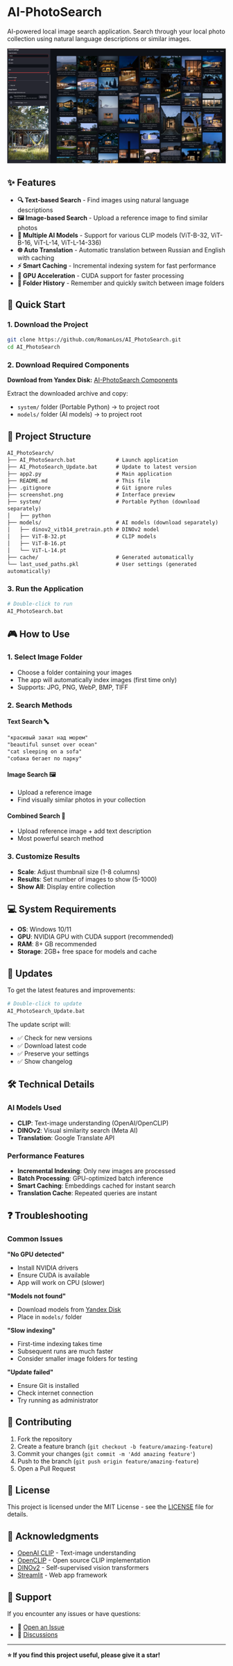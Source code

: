 # AI-PhotoSearch

AI-powered local image search application. Search through your local photo collection using natural language descriptions or similar images.

![AI-PhotoSearch Interface](screenshot.png)

## ✨ Features

- **🔍 Text-based Search** - Find images using natural language descriptions
- **🖼️ Image-based Search** - Upload a reference image to find similar photos
- **🤖 Multiple AI Models** - Support for various CLIP models (ViT-B-32, ViT-B-16, ViT-L-14, ViT-L-14-336)
- **🌐 Auto Translation** - Automatic translation between Russian and English with caching
- **⚡ Smart Caching** - Incremental indexing system for fast performance
- **🎯 GPU Acceleration** - CUDA support for faster processing
- **📁 Folder History** - Remember and quickly switch between image folders

## 🚀 Quick Start

### 1. Download the Project
```bash
git clone https://github.com/RomanLos/AI_PhotoSearch.git
cd AI_PhotoSearch
```

### 2. Download Required Components
**Download from Yandex Disk:** [AI-PhotoSearch Components](https://disk.yandex.ru/d/kFrhkJEGcFq3kw)

Extract the downloaded archive and copy:
- `system/` folder (Portable Python) → to project root
- `models/` folder (AI models) → to project root

## 📁 Project Structure

```
AI_PhotoSearch/
├── AI_PhotoSearch.bat             # Launch application
├── AI_PhotoSearch_Update.bat      # Update to latest version
├── app2.py                        # Main application
├── README.md                      # This file
├── .gitignore                     # Git ignore rules
├── screenshot.png                 # Interface preview
├── ️system/                        # Portable Python (download separately)
│   ├── python
├── models/                        # AI models (download separately)
│   ├── dinov2_vitb14_pretrain.pth # DINOv2 model
│   ├── ViT-B-32.pt                # CLIP models
│   ├── ViT-B-16.pt
│   └── ViT-L-14.pt
├── cache/                         # Generated automatically
└── last_used_paths.pkl            # User settings (generated automatically)
```

### 3. Run the Application
```bash
# Double-click to run
AI_PhotoSearch.bat
```


## 🎮 How to Use

### 1. **Select Image Folder**
- Choose a folder containing your images
- The app will automatically index images (first time only)
- Supports: JPG, PNG, WebP, BMP, TIFF

### 2. **Search Methods**

#### Text Search 🔤
```
"красивый закат над морем"
"beautiful sunset over ocean"
"cat sleeping on a sofa"
"собака бегает по парку"
```

#### Image Search 🖼️
- Upload a reference image
- Find visually similar photos in your collection

#### Combined Search 🔄
- Upload reference image + add text description
- Most powerful search method

### 3. **Customize Results**
- **Scale**: Adjust thumbnail size (1-8 columns)
- **Results**: Set number of images to show (5-1000)
- **Show All**: Display entire collection

## 💻 System Requirements

- **OS**: Windows 10/11
- **GPU**: NVIDIA GPU with CUDA support (recommended)
- **RAM**: 8+ GB recommended
- **Storage**: 2GB+ free space for models and cache

## 🔄 Updates

To get the latest features and improvements:
```bash
# Double-click to update
AI_PhotoSearch_Update.bat
```

The update script will:
- ✅ Check for new versions
- ✅ Download latest code
- ✅ Preserve your settings
- ✅ Show changelog

## 🛠️ Technical Details

### AI Models Used
- **CLIP**: Text-image understanding (OpenAI/OpenCLIP)
- **DINOv2**: Visual similarity search (Meta AI)
- **Translation**: Google Translate API

### Performance Features
- **Incremental Indexing**: Only new images are processed
- **Batch Processing**: GPU-optimized batch inference
- **Smart Caching**: Embeddings cached for instant search
- **Translation Cache**: Repeated queries are instant

## ❓ Troubleshooting

### Common Issues

**"No GPU detected"**
- Install NVIDIA drivers
- Ensure CUDA is available
- App will work on CPU (slower)

**"Models not found"**
- Download models from [Yandex Disk](https://disk.yandex.ru/d/kFrhkJEGcFq3kw)
- Place in `models/` folder

**"Slow indexing"**
- First-time indexing takes time
- Subsequent runs are much faster
- Consider smaller image folders for testing

**"Update failed"**
- Ensure Git is installed
- Check internet connection
- Try running as administrator

## 🤝 Contributing

1. Fork the repository
2. Create a feature branch (`git checkout -b feature/amazing-feature`)
3. Commit your changes (`git commit -m 'Add amazing feature'`)
4. Push to the branch (`git push origin feature/amazing-feature`)
5. Open a Pull Request

## 📝 License

This project is licensed under the MIT License - see the [LICENSE](LICENSE) file for details.

## 🙏 Acknowledgments

- [OpenAI CLIP](https://github.com/openai/CLIP) - Text-image understanding
- [OpenCLIP](https://github.com/mlfoundations/open_clip) - Open source CLIP implementation
- [DINOv2](https://github.com/facebookresearch/dinov2) - Self-supervised vision transformers
- [Streamlit](https://streamlit.io/) - Web app framework

## 📧 Support

If you encounter any issues or have questions:
- 🐛 [Open an Issue](https://github.com/RomanLos/AI_PhotoSearch/issues)
- 💬 [Discussions](https://github.com/RomanLos/AI_PhotoSearch/discussions)

---

**⭐ If you find this project useful, please give it a star!**